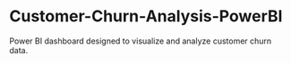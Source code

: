 # Customer-Churn-Analysis-PowerBI
Power BI dashboard designed to visualize and analyze customer churn data.
